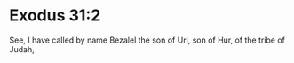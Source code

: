 # Exodus 31:2

See, I have called by name Bezalel the son of Uri, son of Hur, of the tribe of Judah,
